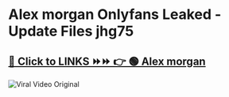 
 # Alex morgan Onlyfans Leaked - Update Files jhg75

## <h2><a href="https://clipsfans.com/Alex_morgan&ref=git">🔗 Click to LINKS ⏩⏩ 👉 🟢 Alex morgan </a></h2>

<a href="https://clipsfans.com/Alex_morgan&ref=git" rel="nofollow" data-target="animated-image.originalLink"><img src="https://i.ibb.co.com/xMMVF88/686577567.gif" alt="Viral Video Original" style="max-width: 100%; display: inline-block;" data-target="animated-image.originalImage"></a>

